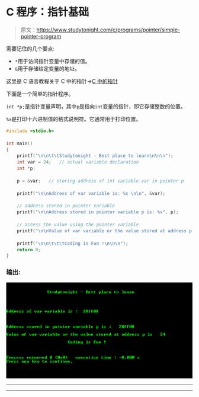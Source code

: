 # C 程序：指针基础

> 原文：<https://www.studytonight.com/c/programs/pointer/simple-pointer-program>

需要记住的几个要点:

*   `*`用于访问指针变量中存储的值。
*   `&`用于存储给定变量的地址。

这里是 C 语言教程关于 C 中的指针→[C 中的指针](/c/pointers-in-c.php)

下面是一个简单的指针程序。

`int *p;`是指针变量声明，其中`p`是指向`int`变量的指针，即它存储整数的位置。

`%x`是打印十六进制值的格式说明符。它通常用于打印位置。

```cpp
#include <stdio.h>

int main()
{
    printf("\n\n\t\tStudytonight - Best place to learn\n\n\n");
    int var = 24;   // actual variable declaration
    int *p;

    p = &var;   // storing address of int variable var in pointer p

    printf("\n\nAddress of var variable is: %x \n\n", &var);

    // address stored in pointer variable
    printf("\n\nAddress stored in pointer variable p is: %x", p);

    // access the value using the pointer variable
    printf("\n\nValue of var variable or the value stored at address p is   %d ", *p);

    printf("\n\n\t\t\tCoding is Fun !\n\n\n");
    return 0;
}
```

### 输出:

![Simple C Program for Pointer](img/a446fffce8000acd37bf0539ab90c8fe.png)

* * *

* * *